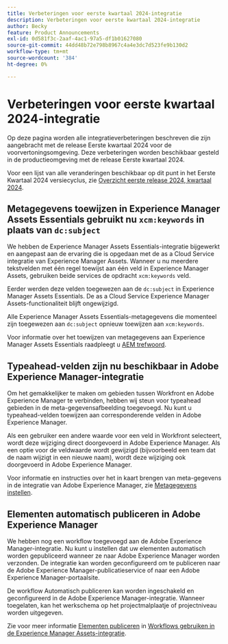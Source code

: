 ```yaml
---
title: Verbeteringen voor eerste kwartaal 2024-integratie
description: Verbeteringen voor eerste kwartaal 2024-integratie
author: Becky
feature: Product Announcements
exl-id: 0d581f3c-2aaf-4ac1-97a5-df1b01627080
source-git-commit: 44dd48b72e798b8967c4a4e3dc7d523fe9b130d2
workflow-type: tm+mt
source-wordcount: '384'
ht-degree: 0%

---
```


# Verbeteringen voor eerste kwartaal 2024-integratie

Op deze pagina worden alle integratieverbeteringen beschreven die zijn aangebracht met de release Eerste kwartaal 2024 voor de voorvertoningsomgeving. Deze verbeteringen worden beschikbaar gesteld in de productieomgeving met de release Eerste kwartaal 2024.

Voor een lijst van alle veranderingen beschikbaar op dit punt in het Eerste Kwartaal 2024 versiecyclus, zie [Overzicht eerste release 2024, kwartaal 2024](/help/quicksilver/product-announcements/product-releases/24-q1-release-activity/24-q1-release-overview.md).

## Metagegevens toewijzen in Experience Manager Assets Essentials gebruikt nu `xcm:keywords` in plaats van `dc:subject`

We hebben de Experience Manager Assets Essentials-integratie bijgewerkt en aangepast aan de ervaring die is opgedaan met de as a Cloud Service integratie van Experience Manager Assets. Wanneer u nu meerdere tekstvelden met één regel toewijst aan één veld in Experience Manager Assets, gebruiken beide services de opdracht `xcm:keywords` veld.

Eerder werden deze velden toegewezen aan de `dc:subject` in Experience Manager Assets Essentials. De as a Cloud Service Experience Manager Assets-functionaliteit blijft ongewijzigd.

Alle Experience Manager Assets Essentials-metagegevens die momenteel zijn toegewezen aan `dc:subject` opnieuw toewijzen aan `xcm:keywords`.

Voor informatie over het toewijzen van metagegevens aan Experience Manager Assets Essentials raadpleegt u [AEM trefwoord](/help/quicksilver/documents/adobe-workfront-for-experience-manager-assets-essentials/setup-asset-essentials.md#aem-keyword).

## Typeahead-velden zijn nu beschikbaar in Adobe Experience Manager-integratie

Om het gemakkelijker te maken om gebieden tussen Workfront en Adobe Experience Manager te verbinden, hebben wij steun voor typeahead gebieden in de meta-gegevensafbeelding toegevoegd. Nu kunt u typeahead-velden toewijzen aan corresponderende velden in Adobe Experience Manager.

Als een gebruiker een andere waarde voor een veld in Workfront selecteert, wordt deze wijziging direct doorgevoerd in Adobe Experience Manager. Als een optie voor de veldwaarde wordt gewijzigd (bijvoorbeeld een team dat de naam wijzigt in een nieuwe naam), wordt deze wijziging ook doorgevoerd in Adobe Experience Manager.

Voor informatie en instructies over het in kaart brengen van meta-gegevens in de integratie van Adobe Experience Manager, zie [Metagegevens instellen](/help/quicksilver/administration-and-setup/configure-integrations/configure-aacs-integration.md#set-up-metadata-optional).

## Elementen automatisch publiceren in Adobe Experience Manager

We hebben nog een workflow toegevoegd aan de Adobe Experience Manager-integratie. Nu kunt u instellen dat uw elementen automatisch worden gepubliceerd wanneer ze naar Adobe Experience Manager worden verzonden. De integratie kan worden geconfigureerd om te publiceren naar de Adobe Experience Manager-publicatieservice of naar een Adobe Experience Manager-portaalsite.

De workflow Automatisch publiceren kan worden ingeschakeld en geconfigureerd in de Adobe Experience Manager-integratie. Wanneer toegelaten, kan het werkschema op het projectmalplaatje of projectniveau worden uitgegeven.

Zie voor meer informatie [Elementen publiceren](/help/quicksilver/documents/adobe-workfront-for-experience-manager-assets-essentials/use-aem-workflows.md#publishing-assets) in [Workflows gebruiken in de Experience Manager Assets-integratie](/help/quicksilver/documents/adobe-workfront-for-experience-manager-assets-essentials/use-aem-workflows.md).
